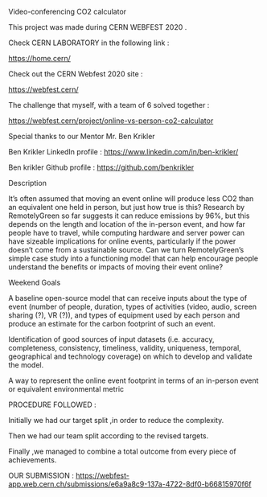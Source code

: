 Video-conferencing CO2 calculator

This project was made during CERN WEBFEST 2020 .

Check CERN LABORATORY in the following link :

https://home.cern/

Check out the CERN Webfest 2020 site : 

https://webfest.cern/

The challenge that myself, with a team of 6 solved together : 

https://webfest.cern/project/online-vs-person-co2-calculator

Special thanks to our Mentor Mr. Ben Krikler

Ben Krikler LinkedIn profile : https://www.linkedin.com/in/ben-krikler/

Ben krikler Github profile : https://github.com/benkrikler

Description

It’s often assumed that moving an event online will produce less CO2 than an equivalent one held in person, but just how true is this? Research by RemotelyGreen so far suggests it can reduce emissions by 96%, but this depends on the length and location of the in-person event, and how far people have to travel, while computing hardware and server power can have sizeable implications for online events, particularly if the power doesn’t come from a sustainable source. Can we turn RemotelyGreen’s simple case study into a functioning model that can help encourage people understand the benefits or impacts of moving their event online?

Weekend Goals

A baseline open-source model that can receive inputs about the type of event (number of people, duration, types of activities (video, audio, screen sharing (?), VR (?)), and types of equipment used by each person and produce an estimate for the carbon footprint of such an event.

Identification of good sources of input datasets (i.e. accuracy, completeness, consistency, timeliness, validity, uniqueness, temporal, geographical and technology coverage) on which to develop and validate the model.

A way to represent the online event footprint in terms of an in-person event or equivalent environmental metric

PROCEDURE FOLLOWED :

Initially we had our target split ,in order to reduce the complexity.

Then we had our team split according to the revised targets.

Finally ,we managed to combine a total outcome  from every piece of achievements.

OUR SUBMISSION : https://webfest-app.web.cern.ch/submissions/e6a9a8c9-137a-4722-8df0-b66815970f6f
